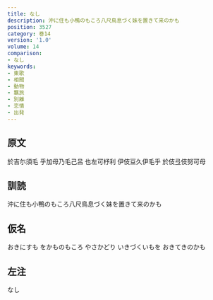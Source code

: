 ```yaml
---
title: なし
description: 沖に住も小鴨のもころ八尺鳥息づく妹を置きて来のかも
position: 3527
category: 巻14
version: '1.0'
volume: 14
comparison:
- なし
keywords:
- 東歌
- 相聞
- 動物
- 羈旅
- 別離
- 恋情
- 出発
---
```


## 原文

於吉尓須毛 乎加母乃毛己呂 也左可杼利 伊伎豆久伊毛乎 於伎弖伎努可母

## 訓読

沖に住も小鴨のもころ八尺鳥息づく妹を置きて来のかも

## 仮名

おきにすも をかものもころ やさかどり いきづくいもを おきてきのかも

## 左注

なし
